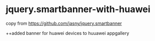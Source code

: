 # jquery.smartbanner-with-huawei

copy from
https://github.com/jasny/jquery.smartbanner 

++added banner for huawei devices to huuawei appgallery

